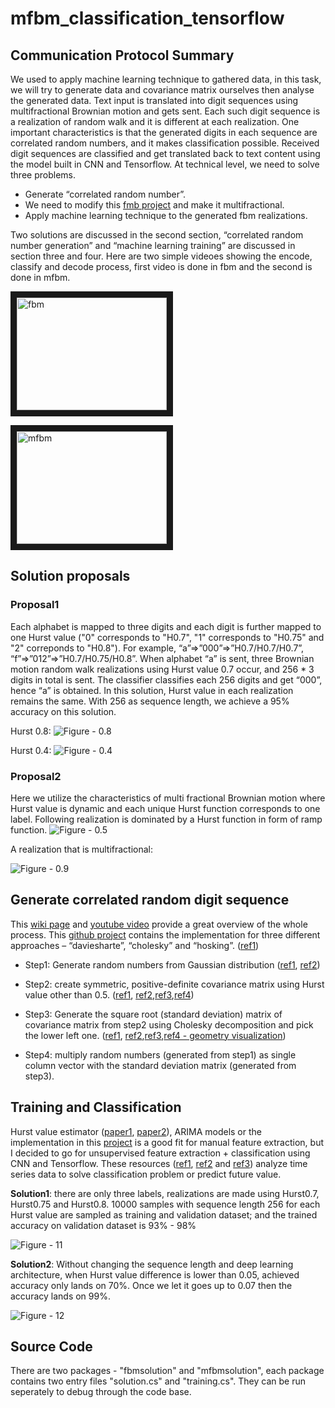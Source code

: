 # mfbm_classification_tensorflow
## Communication Protocol Summary
We used to apply machine learning technique to gathered data, in this task, we will try to generate data and covariance matrix ourselves then analyse the generated data. Text input is translated into digit sequences using multifractional Brownian motion and gets sent. Each such digit sequence is a realization of random walk and it is different at each realization. One important characteristics is that the generated digits in each sequence are correlated random numbers, and it makes classification possible. Received digit sequences are classified and get translated back to text content using the model built in CNN and Tensorflow. At technical level, we need to solve three problems. 

* Generate “correlated random number”.
* We need to modify this [fmb project](https://github.com/crflynn/fbm) and make it multifractional. 
* Apply machine learning technique to the generated fbm realizations.

Two solutions are discussed in the second section, “correlated random number generation” and “machine learning training” are discussed in section three and four. Here are two simple videoes showing the encode, classify and decode process, first video is done in fbm and the second is done in mfbm.

<a href="https://youtu.be/AEjreQ62tzM" target="_blank"><img src="http://img.youtube.com/vi/AEjreQ62tzM/0.jpg" 
alt="fbm" width="240" height="180" border="10" /></a>

<a href="https://youtu.be/SntcxVjUj9A" target="_blank"><img src="http://img.youtube.com/vi/SntcxVjUj9A/1.jpg" 
alt="mfbm" width="240" height="180" border="10" /></a>

## Solution proposals
### Proposal1
Each alphabet is mapped to three digits and each digit is further mapped to one Hurst value ("0" corresponds to "H0.7", "1" corresponds to "H0.75" and "2" correponds to "H0.8"). For example, “a”=>”000”=>”H0.7/H0.7/H0.7”, “f”=>”012”=>”H0.7/H0.75/H0.8”. When alphabet “a” is sent, three Brownian motion random walk realizations using Hurst value 0.7 occur, and 256 * 3 digits in total is sent. The classifier classifies each 256 digits and get “000”, hence “a” is obtained. In this solution, Hurst value in each realization remains the same. With 256 as sequence length, we achieve a 95% accuracy on this solution. 

Hurst 0.8: 
![Figure - 0.8][fbm_h8]

[fbm_h8]: https://github.com/weihangChen/mfbm_classification_tensorflow/blob/master/mfbm/images/fbm_h8.JPG "fbm_h8"

Hurst 0.4:
![Figure - 0.4][fbm_h4]

[fbm_h4]: https://github.com/weihangChen/mfbm_classification_tensorflow/blob/master/mfbm/images/fbm_h4.JPG "fbm_h4"

### Proposal2
Here we utilize the characteristics of multi fractional Brownian motion where Hurst value is dynamic and each unique Hurst function corresponds to one label. Following realization is dominated by a Hurst function in form of ramp function.
![Figure - 0.5][ramp]

[ramp]: https://github.com/weihangChen/mfbm_classification_tensorflow/blob/master/mfbm/images/ramp.JPG "ramp"

A realization that is multifractional:

![Figure - 0.9][mfbm1]

[mfbm1]: https://github.com/weihangChen/mfbm_classification_tensorflow/blob/master/mfbm/images/mfbm.JPG "mfbm1"

## Generate correlated random digit sequence
This [wiki page](https://en.wikipedia.org/wiki/Fractional_Brownian_motion) and [youtube video](https://www.youtube.com/watch?v=QCqsJVS8p5A) provide a great overview of the whole process. This [github project](https://github.com/crflynn/fbm) contains the implementation for three different approaches – “daviesharte”, “cholesky” and “hosking”. 
([ref1](https://stats.stackexchange.com/questions/38856/how-to-generate-correlated-random-numbers-given-means-variances-and-degree-of))

* Step1: Generate random numbers from Gaussian distribution ([ref1](http://blog.csdn.net/lanchunhui/article/details/50163669), [ref2](https://www.youtube.com/watch?v=4PLJv84014I))

* Step2: create symmetric, positive-definite covariance matrix using Hurst value other than 0.5. ([ref1](http://stattrek.com/matrix-algebra/covariance-matrix.aspx), [ref2](http://comisef.wikidot.com/tutorial:correlation),[ref3](https://www.youtube.com/watch?v=0W8hTzU1ZMM),[ref4](https://www.youtube.com/watch?v=LmZAwtQ6XzI&t=238s))

* Step3: Generate the square root (standard deviation) matrix of covariance matrix from step2 using Cholesky decomposition and pick the lower left one. ([ref1](https://en.wikipedia.org/wiki/Fractional_Brownian_motion), [ref2](https://www.youtube.com/watch?v=gFaOa4M12KU),[ref3](https://www.youtube.com/watch?v=j1epLYdfqT4),[ref4 - geometry visualization](https://blogs.sas.com/content/iml/2012/02/08/use-the-cholesky-transformation-to-correlate-and-uncorrelate-variables.html))

* Step4: multiply random numbers (generated from step1) as single column vector with the standard deviation matrix (generated from step3). 


## Training and Classification
Hurst value estimator ([paper1](https://arxiv.org/pdf/1201.4786.pdf), [paper2](https://www.diva-portal.org/smash/get/diva2:828116/FULLTEXT01.pdf)), ARIMA models or the implementation in this [project](https://github.com/PTRRupprecht/GenHurst) is a good fit for manual feature extraction, but I decided to go for unsupervised feature extraction + classification using CNN and Tensorflow. These resources ([ref1](https://burakhimmetoglu.com/2017/08/22/time-series-classification-with-tensorflow/), [ref2](https://mapr.com/blog/deep-learning-tensorflow/) and [ref3](https://blog.cardiogr.am/applying-artificial-intelligence-in-medicine-our-early-results-78bfe7605d32)) analyze time series data to solve classification problem or predict future value. 

**Solution1**: there are only three labels, realizations are made using Hurst0.7, Hurst0.75 and Hurst0.8. 10000 samples with sequence length 256 for each Hurst value are sampled as training and validation dataset; and the trained accuracy on validation dataset is 93% - 98% 

![Figure - 11][fbm_256_acc_26chars]

[fbm_256_acc_26chars]: https://github.com/weihangChen/mfbm_classification_tensorflow/blob/master/mfbm/images/fbm_256_acc_26chars.JPG "fbm_256_acc_26chars"



**Solution2**:
Without changing the sequence length and deep learning architecture, when Hurst value difference is lower than 0.05, achieved accuracy only lands on 70%. Once we let it goes up to 0.07 then the accuracy lands on 99%.

![Figure - 12][mfmb_600_acc_3chars]

[mfmb_600_acc_3chars]: https://github.com/weihangChen/mfbm_classification_tensorflow/blob/master/mfbm/images/mfmb_600_acc_3chars.JPG "mfmb_600_acc_3chars"

## Source Code
There are two packages - "fbmsolution" and "mfbmsolution", each package contains two entry files "solution.cs" and "training.cs". They can be run seperately to debug through the code base.


